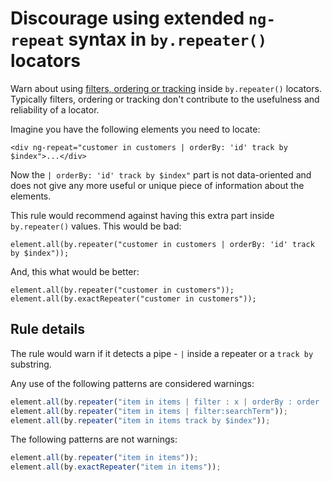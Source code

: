 # Discourage using extended `ng-repeat` syntax in `by.repeater()` locators

Warn about using [filters, ordering or tracking](https://docs.angularjs.org/api/ng/directive/ngRepeat) inside `by.repeater()` locators.
Typically filters, ordering or tracking don't contribute to the usefulness and reliability of a locator.

Imagine you have the following elements you need to locate:

    <div ng-repeat="customer in customers | orderBy: 'id' track by $index">...</div>

Now the `| orderBy: 'id' track by $index"` part is not data-oriented and does not give any more useful or unique piece of information about the elements.

This rule would recommend against having this extra part inside `by.repeater()` values. This would be bad:

    element.all(by.repeater("customer in customers | orderBy: 'id' track by $index"));

And, this what would be better:

    element.all(by.repeater("customer in customers"));
    element.all(by.exactRepeater("customer in customers"));

## Rule details

The rule would warn if it detects a pipe - `|` inside a repeater or a `track by` substring.

Any use of the following patterns are considered warnings:

```js
element.all(by.repeater("item in items | filter : x | orderBy : order | limitTo : limit as results"));
element.all(by.repeater("item in items | filter:searchTerm"));
element.all(by.repeater("item in items track by $index"));
```

The following patterns are not warnings:

```js
element.all(by.repeater("item in items"));
element.all(by.exactRepeater("item in items"));
```
